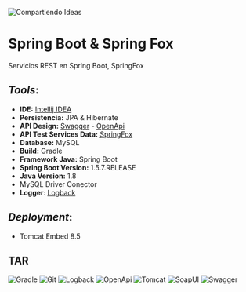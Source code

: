 ![Compartiendo Ideas](https://scontent.flim5-4.fna.fbcdn.net/v/t31.0-8/17991350_1416091941801631_7132109400822586713_o.png?oh=8e5963072f32b1a52bdc940852630293&oe=5A4A84A2)


# Spring Boot & Spring Fox
Servicios REST en Spring Boot, SpringFox

## _Tools_:
* **IDE:** [Intellij IDEA](https://www.jetbrains.com/idea/)
* **Persistencia:** JPA & Hibernate
* **API Design:** [Swagger](https://swagger.io/) - [OpenApi](https://www.openapis.org/)
* **API Test Services Data:** [SpringFox](http://springfox.github.io/springfox/)
* **Database:** MySQL
* **Build:** Gradle
* **Framework Java:** Spring Boot
* **Spring Boot Version:** 1.5.7.RELEASE
* **Java Version:** 1.8
* MySQL Driver Conector
* **Logger**: [Logback](https://logback.qos.ch/)

## _Deployment_:
* Tomcat Embed 8.5 

## TAR
![Gradle](https://plugins.gradle.org/shared-assets/shared/images/gradle-logo-horizontal.svg)
![Git](https://git-scm.com/images/logo@2x.png)
![Logback](https://logback.qos.ch/images/logos/lblogo.jpg)
![OpenApi](https://www.openapis.org/wp-content/uploads/sites/3/2016/10/OpenAPI_Pantone.png)
![Tomcat](http://tomcat.apache.org/images/tomcat.png)
![SoapUI](https://www.soapui.org/soapui/media/assets/Images/SoapUI-BySB-Logo.png)
![Swagger](https://s3-us-west-2.amazonaws.com/assertible/integrations/swagger-logo-horizontal.jpeg)







